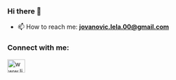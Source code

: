 ### Hi there 👋

- 📫 How to reach me:  **jovanovic.lela.00@gmail.com**

<h3 align="left">Connect with me:</h3>
<a href="www.linkedin.com/in/lela-jovanovic" target="blank"><img align="center" src="https://raw.githubusercontent.com/rahuldkjain/github-profile-readme-generator/master/src/images/icons/Social/linked-in-alt.svg" alt="www.linkedin.com/in/lela-jovanovic" height="30" width="40" /></a>

